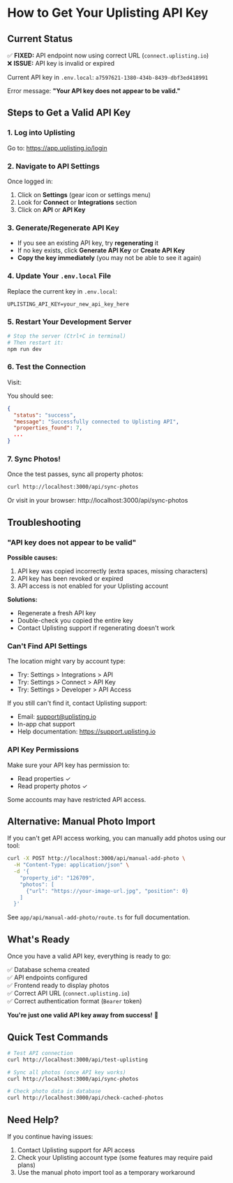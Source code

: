 # How to Get Your Uplisting API Key

## Current Status

✅ **FIXED:** API endpoint now using correct URL (`connect.uplisting.io`)  
❌ **ISSUE:** API key is invalid or expired

Current API key in `.env.local`: `a7597621-1380-434b-8439-dbf3ed418991`

Error message: **"Your API key does not appear to be valid."**

## Steps to Get a Valid API Key

### 1. Log into Uplisting

Go to: https://app.uplisting.io/login

### 2. Navigate to API Settings

Once logged in:
1. Click on **Settings** (gear icon or settings menu)
2. Look for **Connect** or **Integrations** section
3. Click on **API** or **API Key**

### 3. Generate/Regenerate API Key

- If you see an existing API key, try **regenerating** it
- If no key exists, click **Generate API Key** or **Create API Key**
- **Copy the key immediately** (you may not be able to see it again)

### 4. Update Your `.env.local` File

Replace the current key in `.env.local`:

```env
UPLISTING_API_KEY=your_new_api_key_here
```

### 5. Restart Your Development Server

```bash
# Stop the server (Ctrl+C in terminal)
# Then restart it:
npm run dev
```

### 6. Test the Connection

Visit: 

You should see:
```json
{
  "status": "success",
  "message": "Successfully connected to Uplisting API",
  "properties_found": 7,
  ...
}
```

### 7. Sync Photos!

Once the test passes, sync all property photos:

```bash
curl http://localhost:3000/api/sync-photos
```

Or visit in your browser: http://localhost:3000/api/sync-photos

## Troubleshooting

### "API key does not appear to be valid"

**Possible causes:**
1. API key was copied incorrectly (extra spaces, missing characters)
2. API key has been revoked or expired
3. API access is not enabled for your Uplisting account

**Solutions:**
- Regenerate a fresh API key
- Double-check you copied the entire key
- Contact Uplisting support if regenerating doesn't work

### Can't Find API Settings

The location might vary by account type:
- Try: Settings > Integrations > API
- Try: Settings > Connect > API Key
- Try: Settings > Developer > API Access

If you still can't find it, contact Uplisting support:
- Email: support@uplisting.io
- In-app chat support
- Help documentation: https://support.uplisting.io

### API Key Permissions

Make sure your API key has permission to:
- Read properties ✓
- Read property photos ✓

Some accounts may have restricted API access.

## Alternative: Manual Photo Import

If you can't get API access working, you can manually add photos using our tool:

```bash
curl -X POST http://localhost:3000/api/manual-add-photo \
  -H "Content-Type: application/json" \
  -d '{
    "property_id": "126709",
    "photos": [
      {"url": "https://your-image-url.jpg", "position": 0}
    ]
  }'
```

See `app/api/manual-add-photo/route.ts` for full documentation.

## What's Ready

Once you have a valid API key, everything is ready to go:

✅ Database schema created  
✅ API endpoints configured  
✅ Frontend ready to display photos  
✅ Correct API URL (`connect.uplisting.io`)  
✅ Correct authentication format (`Bearer` token)  

**You're just one valid API key away from success!** 🎉

## Quick Test Commands

```bash
# Test API connection
curl http://localhost:3000/api/test-uplisting

# Sync all photos (once API key works)
curl http://localhost:3000/api/sync-photos

# Check photo data in database
curl http://localhost:3000/api/check-cached-photos
```

## Need Help?

If you continue having issues:
1. Contact Uplisting support for API access
2. Check your Uplisting account type (some features may require paid plans)
3. Use the manual photo import tool as a temporary workaround

